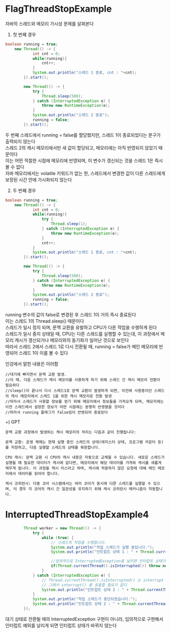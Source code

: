 # FlagThreadStopExample

자바의 스레드와 메모리 가시성 문제를 살펴본다

1) 첫 번째 경우
```java
boolean running = true;    
    new Thread(() -> {
            int cnt = 0;
            while(running){
                cnt++;
            }
            System.out.println("스레드 1 종료, cnt : "+cnt);
        }).start();

        new Thread(() -> {
            try {
                Thread.sleep(500);
            } catch (InterruptedException e) {
                throw new RuntimeException(e);
            }
            System.out.println("스레드 2 종료");
            running = false;
        }).start();
```
두 번째 스레드에서 running = false를 할당했지만, 스레드 1이 종료되었다는 문구가 출력되지 않는다<br>
스레드 2의 캐시 메모리에서만 새 값이 할당되고, 메모리에는 아직 반영되지 않았기 때문이다<br>
이는 어떤 적절한 시점에 메모리에 반영되며, 이 변수가 갱신되는 것을 스레드 1은 즉시 볼 수 없다<br>
자바 메모리에서는 volatile 키워드가 없는 한, 스레드에서 변경한 값이 다른 스레드에게 보장된 시간 안에 가시화되지 않는다

2) 두 번째 경우
```java
boolean running = true;    
    new Thread(() -> {
            int cnt = 0;
            while(running){
                try {
                    Thread.sleep(1); 
                } catch (InterruptedException e) {
                    throw new RuntimeException(e);
                }
                cnt++;
            }
            System.out.println("스레드 1 종료, cnt : "+cnt);
        }).start();

        new Thread(() -> {
            try {
                Thread.sleep(500);
            } catch (InterruptedException e) {
                throw new RuntimeException(e);
            }
            System.out.println("스레드 2 종료");
            running = false;
        }).start();

```
running 변수의 값이 false로 변경된 후 스레드 1이 거의 즉시 종료된다<br>
이는 스레드 1의 Thread.sleep() 때문이다<br>
스레드가 일시 정지 되며, 문맥 교환을 유발하고 CPU가 다른 작업을 수행하게 된다<br>
스레드가 일시 중지 상태일 때, CPU는 다른 스레드를 실행할 수 있는데, 이 과정에서 메모리 캐시가 갱신되거나 메모리와의 동기화가 일어난 것으로 보인다<br>
따라서 스레드 2에서 스레드 1로 다시 전환될 때, running = false가 메인 메모리에 반영되어 스레드 1이 이를 볼 수 있다

인강에서 말한 내용은 이러함
```text
//대기에 빠지면서 문맥 교환 발생.
//이 때, 다음 스레드가 캐시 메모리를 사용하게 하기 위해 스레드 간 캐시 메모리 전환이 필요하다
//sleep()이 끝나서 다시 스레드1로 문맥 교환이 발생하게 되면, 이전에 사용중이던 스레드의 캐시 메모리에서 스레드 1을 위한 캐시 메모리로 전환 발생
//따라서 스레드가 사용할 정보를 얻기 위해 메모리에서 정보들을 가져오게 되며, 메모리에는 이전 스레드에서 설정한 정보가 어떤 시점에는 분명히 반영됐을 것이다
//따라서 running 플래그가 false임이 반영되어 종료된다
```

+) GPT
```text
문맥 교환 과정에서 발생하는 캐시 메모리의 처리는 다음과 같이 진행됩니다:

문맥 교환: 운영 체제는 현재 실행 중인 스레드의 상태(레지스터 상태, 프로그램 카운터 등)를 저장하고, 다음 실행할 스레드의 상태를 복원합니다.

CPU 캐시: 문맥 교환 시 CPU의 캐시 내용은 자동으로 교체될 수 있습니다. 새로운 스레드가 실행될 때 필요한 데이터가 캐시에 없다면, 메모리에서 해당 데이터를 가져와 캐시를 새롭게 채우게 됩니다. 이 과정을 캐시 미스라고 하며, 캐시에 적중하지 않은 요청에 대해 메인 메모리에서 데이터를 읽어야 합니다.

캐시 코히런시: 다중 코어 시스템에서는 여러 코어가 동시에 다른 스레드를 실행할 수 있으며, 이 경우 각 코어의 캐시 간 일관성을 유지하기 위해 캐시 코히런시 메커니즘이 작동합니다.
```

# InterruptedThreadStopExample4
```java
        Thread worker = new Thread(() -> {
            try {
                while (true) {
                    // 스레드의 작업을 수행합니다.
                    System.out.println("작업 스레드가 실행 중입니다.");
                    System.out.println("인트럽트 상태 1 : " + Thread.currentThread().isInterrupted());

                    //임의적으로 InterruptedException을 날리면 인터럽트 상태가 초기화되지 않는다
                    if(Thread.currentThread().isInterrupted()) throw new InterruptedException("thread is interrupted");
                }
            } catch (InterruptedException e) {
                // Thread.currentThread().isInterrupted() 는 interrupt 상태를 유지한다.
                // 그래서 interrupt() 를 호출할 필요가 없다
                System.out.println("인트럽트 상태 2 : " + Thread.currentThread().isInterrupted());
            }
            System.out.println("작업 스레드가 중단되었습니다.");
            System.out.println("인트럽트 상태 2 : " + Thread.currentThread().isInterrupted());
        });
```
대기 상태로 전환될 때의 InterruptedException 구현이 아니라, 임의적으로 구현해서 인터럽트 예외를 날리게 되면 인터럽트 상태가 바뀌지 않는다